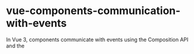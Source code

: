 # vue-components-communication-with-events

In Vue 3, components communicate with events using the Composition API and the <script lang="ts" setup> syntax. The Composition API provides a set of functions and reactive data structures that allow you to organize and reuse component logic more effectively.

To understand how components communicate with events using the Composition API, let's consider an example. Suppose you have a parent component that emits an event, and a child component that listens to that event.

In the parent component, you can define an event using the defineEmits function from the Composition API. This function allows you to declare the events that the component can emit. Here's an example:

## Parent Component
  
```vue
<!-- ParentComponent.vue -->
<template>
  <div>
    <ChildComponent @custom-event="handleCustomEvent" />
    <p>{{ payloadMessage }}</p>
  </div>
</template>

<script lang="ts" setup>
import { defineEmits, ref } from "vue";
import ChildComponent from "./ChildComponent.vue";

defineEmits(["custom-event"]);

const payloadMessage = ref(""); // Create a reactive variable to hold the payload message

const handleCustomEvent = (payload: unknown) => {
  console.log("Received custom event:", payload);
  payloadMessage.value = String(payload); // Update the payload message variable
};
</script>
```
  
## Child Component
  
```vue
<!-- ChildComponent.vue -->
<template>
  <button @click="emitCustomEvent">Emit Custom Event</button>
</template>

<script lang="ts" setup>
import { defineEmits } from "vue";

const emit = defineEmits(["custom-event"]);

const emitCustomEvent = () => {
  const payload = "Hello from ChildComponent!";
  emit("custom-event", payload);
};
</script>
```

In this example, the parent component emits an event called 'message' when the button is clicked, passing the message 'Hello from parent!'. The child component listens to the 'message' event using the on function and logs the received message to the console.

Note that you can also pass data along with the event by providing additional arguments to the emits function. In the example above, we passed the message as the second argument to emits('message', 'Hello from parent!'), and it was received as the message parameter in the child component's event listener.

By using the Composition API and the <script lang="ts" setup> syntax, you can effectively communicate between components using events in Vue 3.
  
## App.vue component

```vue
<template>
  <img alt="Vue logo" src="./assets/logo.png" />
  <ParentComponent />
</template>

<script lang="ts">
import { defineComponent } from "vue";
import ParentComponent from "./components/ParentComponent.vue";

export default defineComponent({
  name: "App",
  components: {
    ParentComponent,
  },
});
</script>

<style>
#app {
  font-family: Avenir, Helvetica, Arial, sans-serif;
  -webkit-font-smoothing: antialiased;
  -moz-osx-font-smoothing: grayscale;
  text-align: center;
  color: #2c3e50;
  margin-top: 60px;
}
</style>
```

## Project setup
```
npm install
```

### Compiles and hot-reloads for development
```
npm run serve
```

### Compiles and minifies for production
```
npm run build
```

### Lints and fixes files
```
npm run lint
```

### Customize configuration
See [Configuration Reference](https://cli.vuejs.org/config/).
